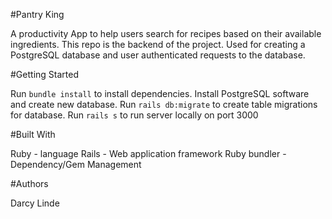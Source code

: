 #Pantry King

A productivity App to help users search for recipes based on their available ingredients.
This repo is the backend of the project.
Used for creating a PostgreSQL database and user authenticated requests to the database.

#Getting Started

Run `bundle install` to install dependencies.
Install PostgreSQL software and create new database.
Run `rails db:migrate` to create table migrations for database.
Run `rails s` to run server locally on port 3000

#Built With

Ruby - language
Rails - Web application framework
Ruby bundler - Dependency/Gem Management

#Authors

Darcy Linde
